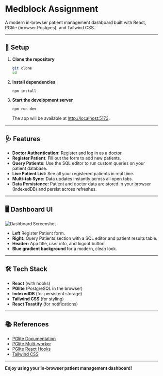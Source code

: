 # Medblock Assignment

A modern in-browser patient management dashboard built with React, PGlite (browser Postgres), and Tailwind CSS.

---

## 🚀 Setup

1. **Clone the repository**
   ```sh
   git clone 
   cd 
   ```

2. **Install dependencies**
   ```sh
   npm install
   ```

3. **Start the development server**
   ```sh
   npm run dev
   ```
   The app will be available at [http://localhost:5173](http://localhost:5173).

---

## 🩺 Features

- **Doctor Authentication:** Register and log in as a doctor.
- **Register Patient:** Fill out the form to add new patients.
- **Query Patients:** Use the SQL editor to run custom queries on your patient database.
- **Live Patient List:** See all your registered patients in real time.
- **Multi-tab Sync:** Data updates instantly across all open tabs.
- **Data Persistence:** Patient and doctor data are stored in your browser (IndexedDB) and persist across refreshes.

---

## 🖥️ Dashboard UI

![Dashboard Screenshot](https://github.com/user-attachments/assets/292f63ec-6fdd-4fa1-bb93-9957c6c6296c)
- **Left** Register Patient form.
- **Right:** Query Patients section with a SQL editor and patient results table.
- **Header:** App title, user info, and logout button.
- **Blue gradient background** for a modern, clean look.

---

## 🛠️ Tech Stack

- **React** (with hooks)
- **PGlite** (PostgreSQL in the browser)
- **IndexedDB** (for persistent storage)
- **Tailwind CSS** (for styling)
- **React Toastify** (for notifications)

---

## 📚 References

- [PGlite Documentation](https://pglite.dev/docs/)
- [PGlite Multi-worker](https://pglite.dev/docs/multi-tab-worker)
- [PGlite React Hooks](https://pglite.dev/docs/framework-hooks/react)
- [Tailwind CSS](https://tailwindcss.com/)

---

**Enjoy using your in-browser patient management dashboard!**
